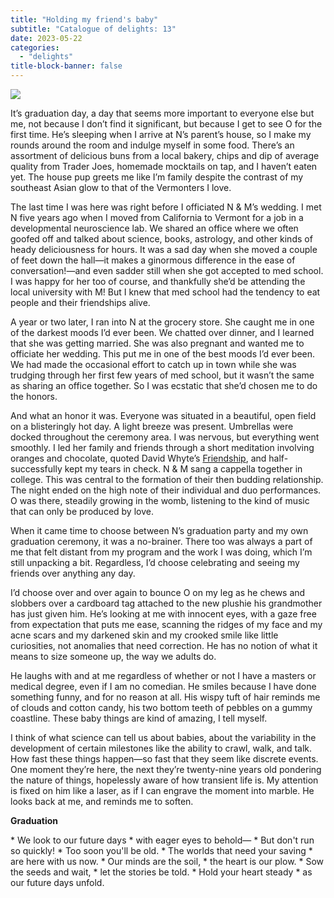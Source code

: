 ```yaml
---
title: "Holding my friend's baby"
subtitle: "Catalogue of delights: 13"
date: 2023-05-22
categories:
  - "delights"
title-block-banner: false
---
```


![](https://substackcdn.com/image/fetch/f_auto,q_auto:good,fl_progressive:steep/https%3A%2F%2Fsubstack-post-media.s3.amazonaws.com%2Fpublic%2Fimages%2F0c46550f-80c2-40cc-8fd4-1617de33e8ec_3024x4032.jpeg)

It’s graduation day, a day that seems more important to everyone else but me, not because I don’t find it significant, but because I get to see O for the first time. He’s sleeping when I arrive at N’s parent’s house, so I make my rounds around the room and indulge myself in some food. There’s an assortment of delicious buns from a local bakery, chips and dip of average quality from Trader Joes, homemade mocktails on tap, and I haven’t eaten yet. The house pup greets me like I’m family despite the contrast of my southeast Asian glow to that of the Vermonters I love.

The last time I was here was right before I officiated N & M’s wedding. I met N five years ago when I moved from California to Vermont for a job in a developmental neuroscience lab. We shared an office where we often goofed off and talked about science, books, astrology, and other kinds of heady deliciousness for hours. It was a sad day when she moved a couple of feet down the hall—it makes a ginormous difference in the ease of conversation!—and even sadder still when she got accepted to med school. I was happy for her too of course, and thankfully she’d be attending the local university with M! But I knew that med school had the tendency to eat people and their friendships alive.

A year or two later, I ran into N at the grocery store. She caught me in one of the darkest moods I’d ever been. We chatted over dinner, and I learned that she was getting married. She was also pregnant and wanted me to officiate her wedding. This put me in one of the best moods I’d ever been. We had made the occasional effort to catch up in town while she was trudging through her first few years of med school, but it wasn’t the same as sharing an office together. So I was ecstatic that she’d chosen me to do the honors.

And what an honor it was. Everyone was situated in a beautiful, open field on a blisteringly hot day. A light breeze was present. Umbrellas were docked throughout the ceremony area. I was nervous, but everything went smoothly. I led her family and friends through a short meditation involving oranges and chocolate, quoted David Whyte’s [Friendship](https://www.youtube.com/watch?v=5scnhCFuWiI), and half-successfully kept my tears in check. N & M sang a cappella together in college. This was central to the formation of their then budding relationship. The night ended on the high note of their individual and duo performances. O was there, steadily growing in the womb, listening to the kind of music that can only be produced by love.

When it came time to choose between N’s graduation party and my own graduation ceremony, it was a no-brainer. There too was always a part of me that felt distant from my program and the work I was doing, which I’m still unpacking a bit. Regardless, I’d choose celebrating and seeing my friends over anything any day.

I’d choose over and over again to bounce O on my leg as he chews and slobbers over a cardboard tag attached to the new plushie his grandmother has just given him. He’s looking at me with innocent eyes, with a gaze free from expectation that puts me ease, scanning the ridges of my face and my acne scars and my darkened skin and my crooked smile like little curiosities, not anomalies that need correction. He has no notion of what it means to size someone up, the way we adults do.

He laughs with and at me regardless of whether or not I have a masters or medical degree, even if I am no comedian. He smiles because I have done something funny, and for no reason at all. His wispy tuft of hair reminds me of clouds and cotton candy, his two bottom teeth of pebbles on a gummy coastline. These baby things are kind of amazing, I tell myself.

I think of what science can tell us about babies, about the variability in the development of certain milestones like the ability to crawl, walk, and talk. How fast these things happen—so fast that they seem like discrete events. One moment they’re here, the next they’re twenty-nine years old pondering the nature of things, hopelessly aware of how transient life is. My attention is fixed on him like a laser, as if I can engrave the moment into marble. He looks back at me, and reminds me to soften.

**Graduation**

<div class = "poem">
* We look to our future days
* with eager eyes to behold—
* But don't run so quickly!
* Too soon you'll be old.
* The worlds that need your saving
* are here with us now.
* Our minds are the soil,
* the heart is our plow.
* Sow the seeds and wait,
* let the stories be told.
* Hold your heart steady
* as our future days unfold.
</div>
